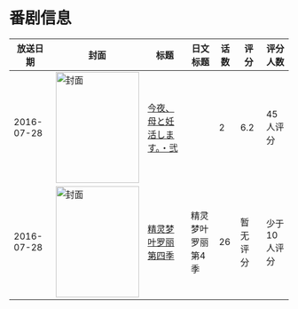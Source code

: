 # 番剧信息

|放送日期|封面|标题|日文标题|话数|评分|评分人数|
|---|---|---|---|---|---|---|
|2016-07-28|<img src="https://bangumi.tv/img/no_icon_subject.png" alt="封面" style="width:150px;height:200px;object-fit:cover;">|[今夜、母と妊活します。・弐](https://bangumi.tv/subject/280768)||2|6.2|45人评分|
|2016-07-28|<img src="https://lain.bgm.tv/pic/cover/c/e4/e9/240633_921AG.jpg" alt="封面" style="width:150px;height:200px;object-fit:cover;">|[精灵梦叶罗丽 第四季](https://bangumi.tv/subject/240633)|精灵梦叶罗丽 第4季|26|暂无评分|少于10人评分|
